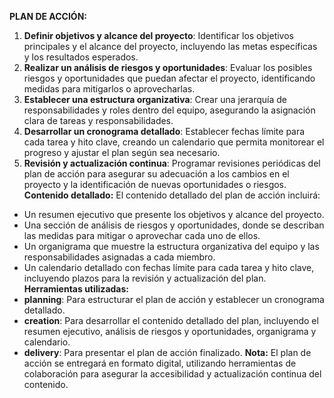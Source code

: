 **PLAN DE ACCIÓN:**
1. **Definir objetivos y alcance del proyecto**: Identificar los objetivos principales y el alcance del proyecto, incluyendo las metas específicas y los resultados esperados.
2. **Realizar un análisis de riesgos y oportunidades**: Evaluar los posibles riesgos y oportunidades que puedan afectar el proyecto, identificando medidas para mitigarlos o aprovecharlas.
3. **Establecer una estructura organizativa**: Crear una jerarquía de responsabilidades y roles dentro del equipo, asegurando la asignación clara de tareas y responsabilidades.
4. **Desarrollar un cronograma detallado**: Establecer fechas límite para cada tarea y hito clave, creando un calendario que permita monitorear el progreso y ajustar el plan según sea necesario.
5. **Revisión y actualización continua**: Programar revisiones periódicas del plan de acción para asegurar su adecuación a los cambios en el proyecto y la identificación de nuevas oportunidades o riesgos.
**Contenido detallado:**
El contenido detallado del plan de acción incluirá:
* Un resumen ejecutivo que presente los objetivos y alcance del proyecto.
* Una sección de análisis de riesgos y oportunidades, donde se describan las medidas para mitigar o aprovechar cada uno de ellos.
* Un organigrama que muestre la estructura organizativa del equipo y las responsabilidades asignadas a cada miembro.
* Un calendario detallado con fechas límite para cada tarea y hito clave, incluyendo plazos para la revisión y actualización del plan.
**Herramientas utilizadas:**
* **planning**: Para estructurar el plan de acción y establecer un cronograma detallado.
* **creation**: Para desarrollar el contenido detallado del plan, incluyendo el resumen ejecutivo, análisis de riesgos y oportunidades, organigrama y calendario.
* **delivery**: Para presentar el plan de acción finalizado.
**Nota:** El plan de acción se entregará en formato digital, utilizando herramientas de colaboración para asegurar la accesibilidad y actualización continua del contenido.